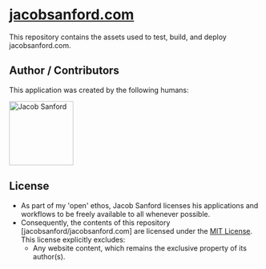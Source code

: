 # [jacobsanford.com](https://jacobsanford.com)
This repository contains the assets used to test, build, and deploy jacobsanford.com.

## Author / Contributors
This application was created by the following humans:

<a href="https://github.com/JacobSanford"><img src="https://avatars.githubusercontent.com/u/244894?v=3" title="Jacob Sanford" width="128" height="128"></a>

## License
- As part of my 'open' ethos, Jacob Sanford licenses his applications and workflows to be freely available to all whenever possible.
- Consequently, the contents of this repository [jacobsanford/jacobsanford.com] are licensed under the [MIT License](http://opensource.org/licenses/mit-license.html). This license explicitly excludes:
    - Any website content, which remains the exclusive property of its author(s).
